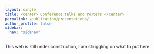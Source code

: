 ```yaml
---
layout: single
title: <center> Conference talks and Posters </center>
permalink: /publication/presentations/
author_profile: false
sidebar:
  nav: "sidenav"
---
```


This web is still under construction, I am struggling on what to put here
